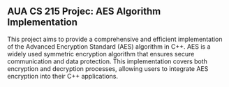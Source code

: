 ## AUA CS 215 Projec: AES Algorithm Implementation

This project aims to provide a comprehensive and efficient implementation of the Advanced Encryption Standard (AES) algorithm in C++.
AES is a widely used symmetric encryption algorithm that ensures secure communication and data protection. This implementation covers both 
encryption and decryption processes, allowing users to integrate AES encryption into their C++ applications.
